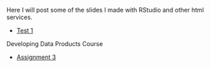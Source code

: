 Here I will post some of the slides I made with RStudio and other html services. 

- [Test 1](test1.html)

Developing Data Products Course
- [Assignment 3](week3assignment.html) 
